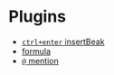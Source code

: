 # Plugins

- [`ctrl+enter` insertBeak](https://github.com/wangeditor-team/wangEditor-plugin-ctrl-enter/blob/main/README-en.md)
- [formula](https://github.com/wangeditor-team/wangEditor-plugin-formula/blob/main/README-en.md)
- [`@` mention](https://github.com/wangeditor-team/wangEditor-plugin-mention/blob/main/README-en.md)
